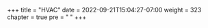 +++
title = "HVAC"
date = 2022-09-21T15:04:27-07:00
weight = 323
chapter = true
pre = "<b>  </b>"
+++